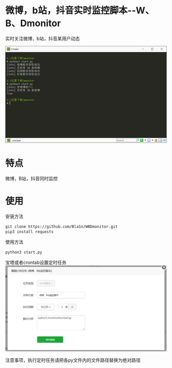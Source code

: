 微博，b站，抖音实时监控脚本--W、B、Dmonitor
===========================================

实时关注微博，b站，抖音某用户动态

![image](https://github.com/Bla1n/WBDmonitor/blob/main/image/1.png)

特点
====

微博，B站，抖音同时监控

使用
====

安装方法

~~~~~~~~~~~~~~~~~~~~~~~~~~~~~~~~~~~~~~~~~~~~~~~~~~~~~~~~~~~~~~~~~~~~~~~~~~~~~~~~
git clone https://github.com/Bla1n/WBDmonitor.git
pip3 install requests
~~~~~~~~~~~~~~~~~~~~~~~~~~~~~~~~~~~~~~~~~~~~~~~~~~~~~~~~~~~~~~~~~~~~~~~~~~~~~~~~

使用方法

~~~~~~~~~~~~~~~~~~~~~~~~~~~~~~~~~~~~~~~~~~~~~~~~~~~~~~~~~~~~~~~~~~~~~~~~~~~~~~~~
python3 start.py
~~~~~~~~~~~~~~~~~~~~~~~~~~~~~~~~~~~~~~~~~~~~~~~~~~~~~~~~~~~~~~~~~~~~~~~~~~~~~~~~

宝塔或者crontab设置定时任务
![image](https://github.com/Bla1n/WBDmonitor/blob/main/image/2.png)

注意事项，执行定时任务请把各py文件内的文件路径替换为绝对路径

